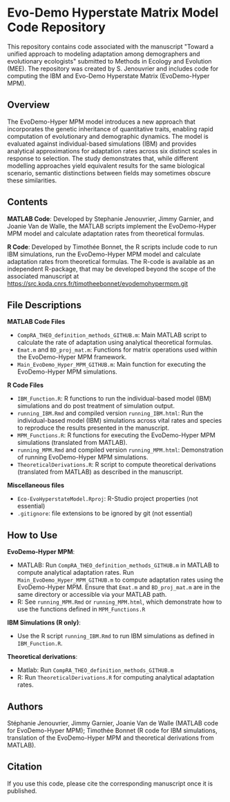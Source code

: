 # Evo-Demo Hyperstate Matrix Model Code Repository

This repository contains code associated with the manuscript "Toward a unified approach to modeling adaptation among demographers and evolutionary ecologists" submitted to Methods in Ecology and Evolution (MEE). The repository was created by S. Jenouvrier and includes code for computing the IBM and Evo-Demo Hyperstate Matrix (EvoDemo-Hyper MPM).

## Overview
 
The EvoDemo-Hyper MPM model introduces a new approach that incorporates the genetic inheritance of quantitative traits, enabling rapid computation of evolutionary and demographic dynamics. The model is evaluated against individual-based simulations (IBM) and provides analytical approximations for adaptation rates across six distinct scales in response to selection. The study demonstrates that, while different modelling approaches yield equivalent results for the same biological scenario, semantic distinctions between fields may sometimes obscure these similarities.

## Contents

**MATLAB Code**: Developed by Stephanie Jenouvrier, Jimmy Garnier, and Joanie Van de Walle, the MATLAB scripts implement the EvoDemo-Hyper MPM model and calculate adaptation rates from theoretical formulas.

**R Code**: Developed by Timothée Bonnet, the R scripts include code to run IBM simulations, run the EvoDemo-Hyper MPM model and calculate adaptation rates from theoretical formulas.
The R-code is available as an independent R-package, that may be developed beyond the scope of the associated manuscript at https://src.koda.cnrs.fr/timotheebonnet/evodemohypermpm.git 

## File Descriptions

**MATLAB Code Files**

* `CompRA_THEO_definition_methods_GITHUB.m`: Main MATLAB script to calculate the rate of adaptation using analytical theoretical formulas.
* `Emat.m` and `BD_proj_mat.m`: Functions for matrix operations used within the EvoDemo-Hyper MPM framework.
* `Main_EvoDemo_Hyper_MPM_GITHUB.m`: Main function for executing the EvoDemo-Hyper MPM simulations.

**R Code Files**

* `IBM_Function.R`: R functions to run the individual-based model (IBM) simulations and do post treatment of simulation output.
* `running_IBM.Rmd` and compiled version `running_IBM.html`: Run the individual-based model (IBM) simulations across vital rates and species to reproduce the results presented in the manuscript.
* `MPM_Functions.R`: R functions for executing the EvoDemo-Hyper MPM simulations (translated from MATLAB).
* `running_MPM.Rmd` and compiled version `running_MPM.html`: Demonstration of running EvoDemo-Hyper MPM simulations. 
* `TheoreticalDerivations.R`: R script to compute theoretical derivations (translated from MATLAB) as described in the manuscript.

**Miscellaneous files**

* `Eco-EvoHyperstateModel.Rproj`: R-Studio project properties (not essential)
* `.gitignore`: file extensions to be ignored by git (not essential)

## How to Use

**EvoDemo-Hyper MPM**: 

* MATLAB: Run `CompRA_THEO_definition_methods_GITHUB.m` in MATLAB to compute analytical adaptation rates. Run `Main_EvoDemo_Hyper_MPM_GITHUB.m` to compute adaptation rates using the EvoDemo-Hyper MPM.  Ensure that `Emat.m` and `BD_proj_mat.m` are in the same directory or accessible via your MATLAB path.
* R: See `running_MPM.Rmd` or `running_MPM.html`, which demonstrate how to use the functions defined in `MPM_Functions.R`

**IBM Simulations (R only)**:

* Use the R script `running_IBM.Rmd` to run IBM simulations as defined in `IBM_Function.R`.

**Theoretical derivations**:

* Matlab: Run `CompRA_THEO_definition_methods_GITHUB.m`
* R: Run `TheoreticalDerivations.R` for computing analytical adaptation rates.

## Authors

Stéphanie Jenouvrier, Jimmy Garnier, Joanie Van de Walle (MATLAB code for EvoDemo-Hyper MPM); Timothée Bonnet (R code for IBM simulations, translation of the EvoDemo-Hyper MPM and theoretical derivations from MATLAB).

## Citation

If you use this code, please cite the corresponding manuscript once it is published.


